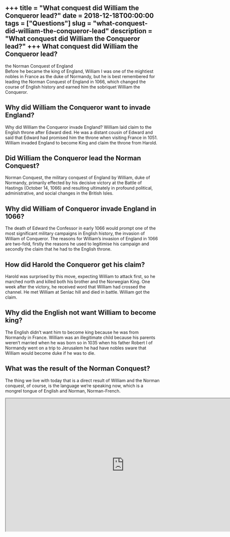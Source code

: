 +++
title = "What conquest did William the Conqueror lead?"
date = 2018-12-18T00:00:00
tags = ["Questions"]
slug = "what-conquest-did-william-the-conqueror-lead"
description = "What conquest did William the Conqueror lead?"
+++
What conquest did William the Conqueror lead?
---------------------------------------------

the Norman Conquest of England  
Before he became the king of England, William I was one of the mightiest nobles in France as the duke of Normandy, but he is best remembered for leading the Norman Conquest of England in 1066, which changed the course of English history and earned him the sobriquet William the Conqueror.

Why did William the Conqueror want to invade England?
-----------------------------------------------------

Why did William the Conqueror invade England? William laid claim to the English throne after Edward died. He was a distant cousin of Edward and said that Edward had promised him the throne when visiting France in 1051. William invaded England to become King and claim the throne from Harold.

Did William the Conqueror lead the Norman Conquest?
---------------------------------------------------

Norman Conquest, the military conquest of England by William, duke of Normandy, primarily effected by his decisive victory at the Battle of Hastings (October 14, 1066) and resulting ultimately in profound political, administrative, and social changes in the British Isles.

Why did William of Conqueror invade England in 1066?
----------------------------------------------------

The death of Edward the Confessor in early 1066 would prompt one of the most significant military campaigns in English history, the invasion of William of Conqueror. The reasons for William’s invasion of England in 1066 are two-fold, firstly the reasons he used to legitimise his campaign and secondly the claim that he had to the English throne.

How did Harold the Conqueror get his claim?
-------------------------------------------

Harold was surprised by this move, expecting William to attack first, so he marched north and killed both his brother and the Norwegian King. One week after the victory, he received word that William had crossed the channel. He met William at Senlac hill and died in battle. William got the claim.

Why did the English not want William to become king?
----------------------------------------------------

The English didn’t want him to become king because he was from Normandy in France. William was an illegitimate child because his parents weren’t married when he was born so in 1035 when his father Robert I of Normandy went on a trip to Jerusalem he had have nobles sware that William would become duke if he was to die.

What was the result of the Norman Conquest?
-------------------------------------------

The thing we live with today that is a direct result of William and the Norman conquest, of course, is the language we’re speaking now, which is a mongrel tongue of English and Norman, Norman-French.

<iframe allow="accelerometer; autoplay; clipboard-write; encrypted-media; gyroscope; picture-in-picture" allowfullscreen="" class="__youtube_prefs__  epyt-is-override  no-lazyload" data-no-lazy="1" data-origheight="433" data-origwidth="770" data-skipgform_ajax_framebjll="" height="433" id="_ytid_97872" loading="lazy" src="https://www.youtube.com/embed/3_sCOVe1r_g?enablejsapi=1&autoplay=0&cc_load_policy=0&cc_lang_pref=&iv_load_policy=1&loop=0&modestbranding=0&rel=1&fs=1&playsinline=0&autohide=2&theme=dark&color=red&controls=1&" title="YouTube player" width="770"></iframe>